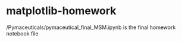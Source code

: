 # matplotlib-homework
/Pymaceuticals/pymaceutical_final_MSM.ipynb is the final homework notebook file
